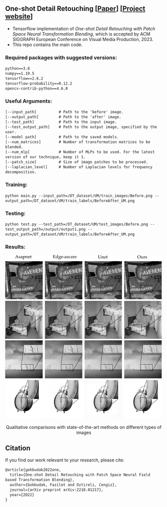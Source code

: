 ## One-shot Detail Retouching [[Paper](https://faziletgokbudak.github.io/publications/cvmp23_4.pdf)] [[Project website](https://faziletgokbudak.github.io/projects/one-shot/)]

<!-- ## One-shot Detail Retouching with Patch Space Neural Field based Transformation Blending 
 -->
* Tensorflow implementation of *One-shot Detail Retouching with Patch Space Neural Transformation Blending*, which is accepted by ACM SIGGRAPH European Conference on Visual Media Production, 2023.
* This repo contains the main code.

### Required packages with suggested versions:
```
python==3.8
numpy==1.19.5
tensorflow==2.6.2
tensorflow-probability==0.12.2
opencv-contrib-python==4.6.0
```

### Useful Arguments:
```
[--input_path]          # Path to the 'before' image.
[--output_path]         # Path to the 'after' image.
[--test_path]           # Path to the input image.
[--test_output_path]    # Path to the output image, specified by the user.
[--model path]          # Path to the saved models.
[--num_matrices]        # Number of transformation matrices to be blended.
[--num_mlp]             # Number of MLPs to be used. For the latest version of our technique, keep it 1.
[--patch_size]          # Size of image patches to be processed.
[--laplacian_level]     # Number of Laplacian levels for frequency decomposition.
```

### Training:

```
python main.py --input_path=/DT_dataset/UM/train_images/Before.png --output_path=/DT_dataset/UM/train_labels/BeforeAfter_UM.png
```

### Testing:

```
python test.py --test_path=/DT_dataset/UM/test_images/Before.png --test_output_path=/output/output1.png --output_path=/DT_dataset/UM/train_labels/BeforeAfter_UM.png
```

### Results:
<p align="center">
  <img src='/output/Qualitative_zoomed2.pdf'/><br/>
  <br/>Qualitative comparisons with state-of-the-art methods on different types of images<br/>
</p>

## Citation
If you find our work relevant to your research, please cite:
```
@article{gokbudak2022one,
  title={One-shot Detail Retouching with Patch Space Neural Field based Transformation Blending},
  author={Gokbudak, Fazilet and Oztireli, Cengiz},
  journal={arXiv preprint arXiv:2210.01217},
  year={2022}
}
```
